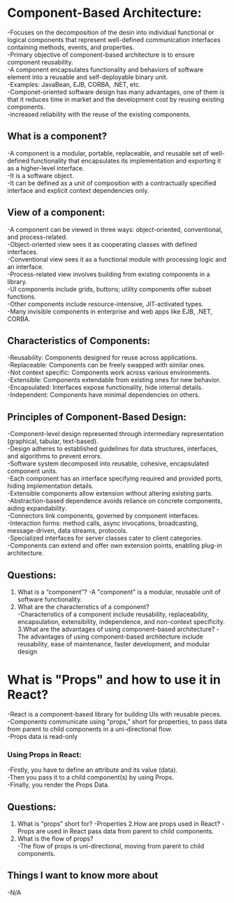 # Component-Based Architecture:  
-Focuses on the decomposition of the desin into individual functional or logical components that represent well-defined communication interfaces containing methods, events, and properties.  
-Primary objective of component-based architecture is to ensure component reusability.  
-A component encapsulates functionality and behaviors of software element into a reusable and self-deployable binary unit.  
-Examples: JavaBean, EJB, CORBA, .NET, etc.  
-Componet-oriented software design has many advantages, one of them is that it reduces time in market and the development cost by reusing existing components.  
-increased reliability with the reuse of the existing components.  
## What is a component?  
-A component is a modular, portable, replaceable, and reusable set of well-defined functionality that encapsulates its implementation and exporting it as a higher-level interface.  
-It is a software object.  
-It can be defined as a unit of composition with a contractually specified interface and explicit context dependencies only.  
## View of a component:  
-A component can be viewed in three ways: object-oriented, conventional, and process-related.  
-Object-oriented view sees it as cooperating classes with defined interfaces.  
-Conventional view sees it as a functional module with processing logic and an interface.  
-Process-related view involves building from existing components in a library.  
-UI components include grids, buttons; utility components offer subset functions.  
-Other components include resource-intensive, JIT-activated types.  
-Many invisible components in enterprise and web apps like EJB, .NET, CORBA.  
## Characteristics of Components:  
-Reusability: Components designed for reuse across applications.  
-Replaceable: Components can be freely swapped with similar ones.  
-Not context specific: Components work across various environments.  
-Extensible: Components extendable from existing ones for new behavior.  
-Encapsulated: Interfaces expose functionality, hide internal details.  
-Independent: Components have minimal dependencies on others.  
## Principles of Component-Based Design:  
-Component-level design represented through intermediary representation (graphical, tabular, text-based).  
-Design adheres to established guidelines for data structures, interfaces, and algorithms to prevent errors.  
-Software system decomposed into reusable, cohesive, encapsulated component units.  
-Each component has an interface specifying required and provided ports, hiding implementation details.  
-Extensible components allow extension without altering existing parts.  
-Abstraction-based dependence avoids reliance on concrete components, aiding expandability.  
-Connectors link components, governed by component interfaces.  
-Interaction forms: method calls, async invocations, broadcasting, message-driven, data streams, protocols.  
-Specialized interfaces for server classes cater to client categories.  
-Components can extend and offer own extension points, enabling plug-in architecture.  

## Questions:  
1. What is a “component”?
-A "component" is a modular, reusable unit of software functionality.  
2. What are the characteristics of a component?  
-Characteristics of a component include reusability, replaceability, encapsulation, extensibility, independence, and non-context specificity.  
3.What are the advantages of using component-based architecture?
-The advantages of using component-based architecture include reusability, ease of maintenance, faster development, and modular design

# What is "Props" and how to use it in React?  
-React is a component-based library for building UIs with reusable pieces.  
-Components communicate using "props," short for properties, to pass data from parent to child components in a uni-directional flow.  
-Props data is read-only  
### Using Props in React:  
-Firstly, you have to define an attribute and its value (data).  
-Then you pass it to a child component(s) by using Props.  
-Finally, you render the Props Data.  
## Questions:  
1. What is “props” short for?
-Properties
2.How are props used in React?
-Props are used in React pass data from parent to child components.
3. What is the flow of props?  
-The flow of props is uni-directional, moving from parent to child components.

## Things I want to know more about  
-N/A  
